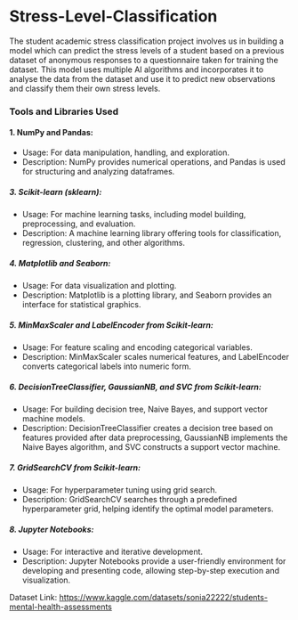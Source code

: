 # Stress-Level-Classification
  The student academic stress classification project involves us in building a model  which can predict the stress levels of a student based on a previous dataset of  anonymous responses to a questionnaire taken for training the dataset. This model uses multiple AI algorithms and incorporates it to analyse the data from the dataset and use it to predict new observations and classify them their own stress levels. 


### Tools and Libraries Used 
#### 1. NumPy and Pandas:
  - Usage: For data manipulation, handling, and exploration.
  - Description: NumPy provides numerical operations, and Pandas is used for structuring and analyzing dataframes. 
##### 3. Scikit-learn (sklearn): 
  - Usage: For machine learning tasks, including model building, preprocessing, and evaluation. 
  - Description: A machine learning library offering tools for classification, regression, clustering, and other algorithms. 
##### 4. Matplotlib and Seaborn:
  - Usage: For data visualization and plotting. 
  - Description: Matplotlib is a plotting library, and Seaborn provides an interface for statistical graphics. 
##### 5. MinMaxScaler and LabelEncoder from Scikit-learn: 
  - Usage: For feature scaling and encoding categorical variables. 
  - Description: MinMaxScaler scales numerical features, and LabelEncoder converts categorical labels into numeric form. 
##### 6. DecisionTreeClassifier, GaussianNB, and SVC from Scikit-learn: 
  - Usage: For building decision tree, Naive Bayes, and support vector machine models. 
  - Description: DecisionTreeClassifier creates a decision tree based on features provided after data preprocessing, GaussianNB implements the Naive Bayes algorithm, and SVC constructs a support vector machine.
    
##### 7. GridSearchCV from Scikit-learn: 
  - Usage: For hyperparameter tuning using grid search. 
  - Description: GridSearchCV searches through a predefined hyperparameter grid, helping identify the optimal model parameters.
##### 8. Jupyter Notebooks:
  - Usage: For interactive and iterative development. 
  - Description: Jupyter Notebooks provide a user-friendly environment for developing and presenting code, allowing step-by-step execution and visualization. 

Dataset Link: https://www.kaggle.com/datasets/sonia22222/students-mental-health-assessments

